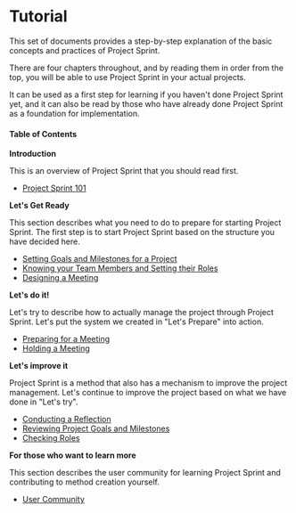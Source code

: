 # Tutorial



This set of documents provides a step-by-step explanation of the basic concepts and practices of Project Sprint.

There are four chapters throughout, and by reading them in order from the top, you will be able to use Project Sprint in your actual projects.

It can be used as a first step for learning if you haven't done Project Sprint yet, and it can also be read by those who have already done Project Sprint as a foundation for implementation.

#### Table of Contents

**Introduction**

This is an overview of Project Sprint that you should read first.

* [Project Sprint 101](section1-1.md)

**Let's Get Ready**

This section describes what you need to do to prepare for starting Project Sprint. The first step is to start Project Sprint based on the structure you have decided here.

* [Setting Goals and Milestones for a Project](broken-reference)
* [Knowing your Team Members and Setting their Roles](broken-reference)
* [Designing a Meeting](broken-reference)

**Let's do it!**

Let's try to describe how to actually manage the project through Project Sprint. Let's put the system we created in "Let's Prepare" into action.

* [Preparing for a Meeting](section3-1.md)
* [Holding a Meeting](broken-reference)

**Let's improve it**

Project Sprint is a method that also has a mechanism to improve the project management. Let's continue to improve the project based on what we have done in "Let's try".

* [Conducting a Reflection](section4-1.md)
* [Reviewing Project Goals and Milestones](broken-reference)
* [Checking Roles](section4-3.md)

**For those who want to learn more**

This section describes the user community for learning Project Sprint and contributing to method creation yourself.

* [User Community](section5-1.md)

